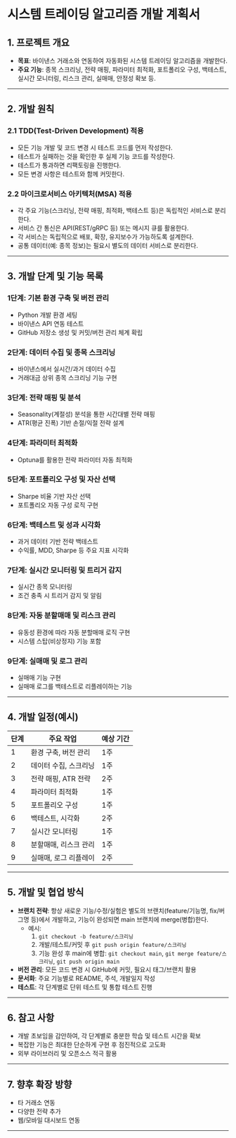 # 시스템 트레이딩 알고리즘 개발 계획서

## 1. 프로젝트 개요

- **목표**: 바이낸스 거래소와 연동하여 자동화된 시스템 트레이딩 알고리즘을 개발한다.
- **주요 기능**: 종목 스크리닝, 전략 매핑, 파라미터 최적화, 포트폴리오 구성, 백테스트, 실시간 모니터링, 리스크 관리, 실매매, 안정성 확보 등.

---

## 2. 개발 원칙

### 2.1 TDD(Test-Driven Development) 적용
- 모든 기능 개발 및 코드 변경 시 테스트 코드를 먼저 작성한다.
- 테스트가 실패하는 것을 확인한 후 실제 기능 코드를 작성한다.
- 테스트가 통과하면 리팩토링을 진행한다.
- 모든 변경 사항은 테스트와 함께 커밋한다.

### 2.2 마이크로서비스 아키텍처(MSA) 적용
- 각 주요 기능(스크리닝, 전략 매핑, 최적화, 백테스트 등)은 독립적인 서비스로 분리한다.
- 서비스 간 통신은 API(REST/gRPC 등) 또는 메시지 큐를 활용한다.
- 각 서비스는 독립적으로 배포, 확장, 유지보수가 가능하도록 설계한다.
- 공통 데이터(예: 종목 정보)는 필요시 별도의 데이터 서비스로 분리한다.

---

## 3. 개발 단계 및 기능 목록

### 1단계: 기본 환경 구축 및 버전 관리
- Python 개발 환경 세팅 
- 바이낸스 API 연동 테스트
- GitHub 저장소 생성 및 커밋/버전 관리 체계 확립

### 2단계: 데이터 수집 및 종목 스크리닝
- 바이낸스에서 실시간/과거 데이터 수집
- 거래대금 상위 종목 스크리닝 기능 구현

### 3단계: 전략 매핑 및 분석
- Seasonality(계절성) 분석을 통한 시간대별 전략 매핑
- ATR(평균 진폭) 기반 손절/익절 전략 설계

### 4단계: 파라미터 최적화
- Optuna를 활용한 전략 파라미터 자동 최적화

### 5단계: 포트폴리오 구성 및 자산 선택
- Sharpe 비율 기반 자산 선택
- 포트폴리오 자동 구성 로직 구현

### 6단계: 백테스트 및 성과 시각화
- 과거 데이터 기반 전략 백테스트
- 수익률, MDD, Sharpe 등 주요 지표 시각화

### 7단계: 실시간 모니터링 및 트리거 감지
- 실시간 종목 모니터링
- 조건 충족 시 트리거 감지 및 알림

### 8단계: 자동 분할매매 및 리스크 관리
- 유동성 환경에 따라 자동 분할매매 로직 구현
- 시스템 스탑(비상정지) 기능 포함

### 9단계: 실매매 및 로그 관리
- 실매매 기능 구현
- 실매매 로그를 백테스트로 리플레이하는 기능

---

## 4. 개발 일정(예시)

| 단계 | 주요 작업 | 예상 기간 |
|------|----------|----------|
| 1    | 환경 구축, 버전 관리 | 1주 |
| 2    | 데이터 수집, 스크리닝 | 1주 |
| 3    | 전략 매핑, ATR 전략 | 2주 |
| 4    | 파라미터 최적화 | 1주 |
| 5    | 포트폴리오 구성 | 1주 |
| 6    | 백테스트, 시각화 | 2주 |
| 7    | 실시간 모니터링 | 1주 |
| 8    | 분할매매, 리스크 관리 | 1주 |
| 9    | 실매매, 로그 리플레이 | 2주 |

---

## 5. 개발 및 협업 방식

- **브랜치 전략**: 항상 새로운 기능/수정/실험은 별도의 브랜치(feature/기능명, fix/버그명 등)에서 개발하고, 기능이 완성되면 main 브랜치에 merge(병합)한다.
    - 예시:
      1. `git checkout -b feature/스크리닝`
      2. 개발/테스트/커밋 후 `git push origin feature/스크리닝`
      3. 기능 완성 후 main에 병합: `git checkout main`, `git merge feature/스크리닝`, `git push origin main`
- **버전 관리**: 모든 코드 변경 시 GitHub에 커밋, 필요시 태그/브랜치 활용
- **문서화**: 주요 기능별로 README, 주석, 개발일지 작성
- **테스트**: 각 단계별로 단위 테스트 및 통합 테스트 진행

---

## 6. 참고 사항

- 개발 초보임을 감안하여, 각 단계별로 충분한 학습 및 테스트 시간을 확보
- 복잡한 기능은 최대한 단순하게 구현 후 점진적으로 고도화
- 외부 라이브러리 및 오픈소스 적극 활용

---

## 7. 향후 확장 방향

- 타 거래소 연동
- 다양한 전략 추가
- 웹/모바일 대시보드 연동

--- 
